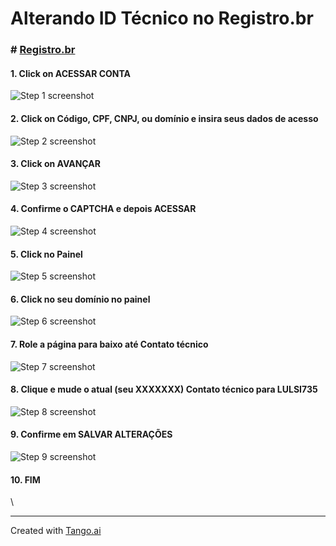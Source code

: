 # Alterando ID Técnico no Registro.br

### # [Registro.br](https://registro.br/)

#### 1. Click on ACESSAR CONTA

![Step 1 screenshot](https://images.tango.us/workflows/96d6d6a5-bb87-4317-86d6-a70a8cb430a5/steps/5e27edbc-164c-4f60-b3b1-20dad7b6a181/682df368-740f-42d6-b1bf-6ee994df9c37.png?crop=focalpoint\&fit=crop\&fp-x=0.7579\&fp-y=0.0849\&fp-z=3.1290\&w=1200\&border=2%2CF4F2F7\&border-radius=8%2C8%2C8%2C8\&border-radius-inner=8%2C8%2C8%2C8\&blend-align=bottom\&blend-mode=normal\&blend-x=0\&blend-w=1200\&blend64=aHR0cHM6Ly9pbWFnZXMudGFuZ28udXMvc3RhdGljL21hZGUtd2l0aC10YW5nby13YXRlcm1hcmstdjIucG5n\&mark-x=468\&mark-y=168\&m64=aHR0cHM6Ly9pbWFnZXMudGFuZ28udXMvc3RhdGljL2JsYW5rLnBuZz9tYXNrPWNvcm5lcnMmYm9yZGVyPTYlMkNGRjc0NDImdz0yNjMmaD00NCZmaXQ9Y3JvcCZjb3JuZXItcmFkaXVzPTEw)

#### 2. Click on Código, CPF, CNPJ, ou domínio e insira seus dados de acesso

![Step 2 screenshot](https://images.tango.us/workflows/96d6d6a5-bb87-4317-86d6-a70a8cb430a5/steps/57b0dc75-45d0-4b46-b08d-afefd35ac2f6/234fee9f-afb8-4e90-80e6-40603a85503e.png?crop=focalpoint\&fit=crop\&fp-x=0.4997\&fp-y=0.3678\&fp-z=1.9352\&w=1200\&border=2%2CF4F2F7\&border-radius=8%2C8%2C8%2C8\&border-radius-inner=8%2C8%2C8%2C8\&blend-align=bottom\&blend-mode=normal\&blend-x=0\&blend-w=1200\&blend64=aHR0cHM6Ly9pbWFnZXMudGFuZ28udXMvc3RhdGljL21hZGUtd2l0aC10YW5nby13YXRlcm1hcmstdjIucG5n\&mark-x=348\&mark-y=323\&m64=aHR0cHM6Ly9pbWFnZXMudGFuZ28udXMvc3RhdGljL2JsYW5rLnBuZz9tYXNrPWNvcm5lcnMmYm9yZGVyPTYlMkNGRjc0NDImdz01MDMmaD02OSZmaXQ9Y3JvcCZjb3JuZXItcmFkaXVzPTEw)

#### 3. Click on AVANÇAR

![Step 3 screenshot](https://images.tango.us/workflows/96d6d6a5-bb87-4317-86d6-a70a8cb430a5/steps/7ee6a3a5-5060-4b27-afcb-6bd924f78536/a005f389-4cdd-4c23-bc77-b8aadf2be509.png?crop=focalpoint\&fit=crop\&fp-x=0.5000\&fp-y=0.5000\&fp-z=2.0000\&w=1200\&border=2%2CF4F2F7\&border-radius=8%2C8%2C8%2C8\&border-radius-inner=8%2C8%2C8%2C8\&blend-align=bottom\&blend-mode=normal\&blend-x=0\&blend-w=1200\&blend64=aHR0cHM6Ly9pbWFnZXMudGFuZ28udXMvc3RhdGljL21hZGUtd2l0aC10YW5nby13YXRlcm1hcmstdjIucG5n\&mark-x=490\&mark-y=393\&m64=aHR0cHM6Ly9pbWFnZXMudGFuZ28udXMvc3RhdGljL2JsYW5rLnBuZz9tYXNrPWNvcm5lcnMmYm9yZGVyPTYlMkNGRjc0NDImdz0yMjAmaD01MyZmaXQ9Y3JvcCZjb3JuZXItcmFkaXVzPTEw)

#### 4. Confirme o CAPTCHA e depois ACESSAR

![Step 4 screenshot](https://images.tango.us/workflows/96d6d6a5-bb87-4317-86d6-a70a8cb430a5/steps/22f72931-f61b-4617-828d-3792ee78bbee/8606a1ef-fc28-4672-a3a8-27de084571ee.png?crop=focalpoint\&fit=crop\&fp-x=0.5003\&fp-y=0.4995\&fp-z=2.5501\&w=1200\&border=2%2CF4F2F7\&border-radius=8%2C8%2C8%2C8\&border-radius-inner=8%2C8%2C8%2C8\&blend-align=bottom\&blend-mode=normal\&blend-x=0\&blend-w=1200\&blend64=aHR0cHM6Ly9pbWFnZXMudGFuZ28udXMvc3RhdGljL21hZGUtd2l0aC10YW5nby13YXRlcm1hcmstdjIucG5n\&mark-x=459\&mark-y=324\&m64=aHR0cHM6Ly9pbWFnZXMudGFuZ28udXMvc3RhdGljL2JsYW5rLnBuZz9tYXNrPWNvcm5lcnMmYm9yZGVyPTYlMkNGRjc0NDImdz0yODImaD02OCZmaXQ9Y3JvcCZjb3JuZXItcmFkaXVzPTEw)

#### 5. Click no Painel

![Step 5 screenshot](https://images.tango.us/workflows/96d6d6a5-bb87-4317-86d6-a70a8cb430a5/steps/b38018db-3a3a-4b51-bde3-f73a671cb10f/ce88cf01-1f27-4771-af8c-45c58a67228f.png?crop=focalpoint\&fit=crop\&fp-x=0.6622\&fp-y=0.0756\&fp-z=3.0863\&w=1200\&border=2%2CF4F2F7\&border-radius=8%2C8%2C8%2C8\&border-radius-inner=8%2C8%2C8%2C8\&blend-align=bottom\&blend-mode=normal\&blend-x=0\&blend-w=1200\&blend64=aHR0cHM6Ly9pbWFnZXMudGFuZ28udXMvc3RhdGljL21hZGUtd2l0aC10YW5nby13YXRlcm1hcmstdjIucG5n\&mark-x=556\&mark-y=142\&m64=aHR0cHM6Ly9pbWFnZXMudGFuZ28udXMvc3RhdGljL2JsYW5rLnBuZz9tYXNrPWNvcm5lcnMmYm9yZGVyPTYlMkNGRjc0NDImdz04OSZoPTUwJmZpdD1jcm9wJmNvcm5lci1yYWRpdXM9MTA%3D)

#### 6. Click no seu domínio no painel

![Step 6 screenshot](https://images.tango.us/workflows/96d6d6a5-bb87-4317-86d6-a70a8cb430a5/steps/8bf38098-4d88-4030-904e-2a7a8241046e/6e957697-8e12-4f77-b256-334af04ba876.png?crop=focalpoint\&fit=crop\&fp-x=0.2554\&fp-y=0.4973\&fp-z=2.4644\&w=1200\&border=2%2CF4F2F7\&border-radius=8%2C8%2C8%2C8\&border-radius-inner=8%2C8%2C8%2C8\&blend-align=bottom\&blend-mode=normal\&blend-x=0\&blend-w=1200\&blend64=aHR0cHM6Ly9pbWFnZXMudGFuZ28udXMvc3RhdGljL21hZGUtd2l0aC10YW5nby13YXRlcm1hcmstdjIucG5n\&mark-x=444\&mark-y=337\&m64=aHR0cHM6Ly9pbWFnZXMudGFuZ28udXMvc3RhdGljL2JsYW5rLnBuZz9tYXNrPWNvcm5lcnMmYm9yZGVyPTYlMkNGRjc0NDImdz0zMTMmaD00MiZmaXQ9Y3JvcCZjb3JuZXItcmFkaXVzPTEw)

#### 7. Role a página para baixo até Contato técnico

![Step 7 screenshot](https://images.tango.us/workflows/96d6d6a5-bb87-4317-86d6-a70a8cb430a5/steps/3ac6f558-942f-465e-a759-3016879fa1d7/610fb6f1-1630-46d1-a1fc-8dd824c671fa.png?crop=focalpoint\&fit=crop\&fp-x=0.4955\&fp-y=0.2884\&fp-z=1.2971\&w=1200\&border=2%2CF4F2F7\&border-radius=8%2C8%2C8%2C8\&border-radius-inner=8%2C8%2C8%2C8\&blend-align=bottom\&blend-mode=normal\&blend-x=0\&blend-w=1200\&blend64=aHR0cHM6Ly9pbWFnZXMudGFuZ28udXMvc3RhdGljL21hZGUtd2l0aC10YW5nby13YXRlcm1hcmstdjIucG5n\&mark-x=185\&mark-y=257\&m64=aHR0cHM6Ly9pbWFnZXMudGFuZ28udXMvc3RhdGljL2JsYW5rLnBuZz9tYXNrPWNvcm5lcnMmYm9yZGVyPTYlMkNGRjc0NDImdz04MjkmaD0yMiZmaXQ9Y3JvcCZjb3JuZXItcmFkaXVzPTEw)

#### 8. Clique e mude o atual (seu XXXXXXX) Contato técnico para LULSI735

![Step 8 screenshot](https://images.tango.us/workflows/96d6d6a5-bb87-4317-86d6-a70a8cb430a5/steps/947b3a4b-14a6-49e4-bb9f-929cbd360dd6/4941d270-5b74-4e49-b9ed-ceb5dbaccb39.png?crop=focalpoint\&fit=crop\&fp-x=0.2962\&fp-y=0.4026\&fp-z=2.3024\&w=1200\&border=2%2CF4F2F7\&border-radius=8%2C8%2C8%2C8\&border-radius-inner=8%2C8%2C8%2C8\&blend-align=bottom\&blend-mode=normal\&blend-x=0\&blend-w=1200\&blend64=aHR0cHM6Ly9pbWFnZXMudGFuZ28udXMvc3RhdGljL21hZGUtd2l0aC10YW5nby13YXRlcm1hcmstdjIucG5n\&mark-x=414\&mark-y=317\&m64=aHR0cHM6Ly9pbWFnZXMudGFuZ28udXMvc3RhdGljL2JsYW5rLnBuZz9tYXNrPWNvcm5lcnMmYm9yZGVyPTYlMkNGRjc0NDImdz0zNzEmaD04MiZmaXQ9Y3JvcCZjb3JuZXItcmFkaXVzPTEw)

#### 9. Confirme em SALVAR ALTERAÇÕES

![Step 9 screenshot](https://images.tango.us/workflows/96d6d6a5-bb87-4317-86d6-a70a8cb430a5/steps/4e66387e-deb7-45fc-a56a-88fe029fe065/53fe19b8-e122-438c-a931-da3fdecf8807.png?crop=focalpoint\&fit=crop\&fp-x=0.6927\&fp-y=0.6572\&fp-z=2.6615\&w=1200\&border=2%2CF4F2F7\&border-radius=8%2C8%2C8%2C8\&border-radius-inner=8%2C8%2C8%2C8\&blend-align=bottom\&blend-mode=normal\&blend-x=0\&blend-w=1200\&blend64=aHR0cHM6Ly9pbWFnZXMudGFuZ28udXMvc3RhdGljL21hZGUtd2l0aC10YW5nby13YXRlcm1hcmstdjIucG5n\&mark-x=381\&mark-y=323\&m64=aHR0cHM6Ly9pbWFnZXMudGFuZ28udXMvc3RhdGljL2JsYW5rLnBuZz9tYXNrPWNvcm5lcnMmYm9yZGVyPTYlMkNGRjc0NDImdz00MzcmaD03MCZmaXQ9Y3JvcCZjb3JuZXItcmFkaXVzPTEw)

#### 10. FIM

\


***

Created with [Tango.ai](https://tango.ai/?utm_source=markdown\&utm_medium=markdown\&utm_campaign=workflow%20export%20links)
